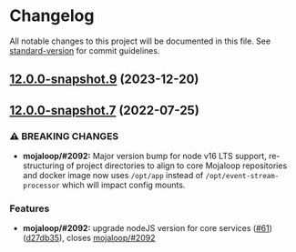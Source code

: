 # Changelog

All notable changes to this project will be documented in this file. See [standard-version](https://github.com/conventional-changelog/standard-version) for commit guidelines.

## [12.0.0-snapshot.9](https://github.com/mojaloop/event-stream-processor/compare/v12.0.0-snapshot.8...v12.0.0-snapshot.9) (2023-12-20)

## [12.0.0-snapshot.7](https://github.com/mojaloop/event-stream-processor/compare/v12.0.0-snapshot.6...v12.0.0-snapshot.7) (2022-07-25)


### ⚠ BREAKING CHANGES

* **mojaloop/#2092:** Major version bump for node v16 LTS support, re-structuring of project directories to align to core Mojaloop repositories and docker image now uses `/opt/app` instead of `/opt/event-stream-processor` which will impact config mounts.

### Features

* **mojaloop/#2092:** upgrade nodeJS version for core services ([#61](https://github.com/mojaloop/event-stream-processor/issues/61)) ([d27db35](https://github.com/mojaloop/event-stream-processor/commit/d27db3501b415ca54d89e8389808dd11b9ca3ab3)), closes [mojaloop/#2092](https://github.com/mojaloop/project/issues/2092)
